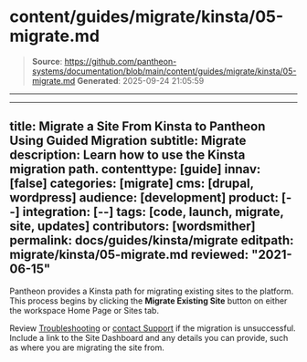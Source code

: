 # content/guides/migrate/kinsta/05-migrate.md

> **Source**: https://github.com/pantheon-systems/documentation/blob/main/content/guides/migrate/kinsta/05-migrate.md
> **Generated**: 2025-09-24 21:05:59

---

---
title: Migrate a Site From Kinsta to Pantheon Using Guided Migration
subtitle: Migrate
description: Learn how to use the Kinsta migration path.
contenttype: [guide]
innav: [false]
categories: [migrate]
cms: [drupal, wordpress]
audience: [development]
product: [--]
integration: [--]
tags: [code, launch, migrate, site, updates]
contributors: [wordsmither]
permalink: docs/guides/kinsta/migrate
editpath: migrate/kinsta/05-migrate.md
reviewed: "2021-06-15"
---

Pantheon provides a Kinsta path for migrating existing sites to the platform. This process begins by clicking the **Migrate Existing Site** button on either the workspace Home Page or Sites tab.

<Partial file="migrate/migrate-all.md" />

Review [Troubleshooting](/guides/kinsta/troubleshooting) or [contact Support](/guides/support/contact-support/) if the migration is unsuccessful. Include a link to the Site Dashboard and any details you can provide, such as where you are migrating the site from.
